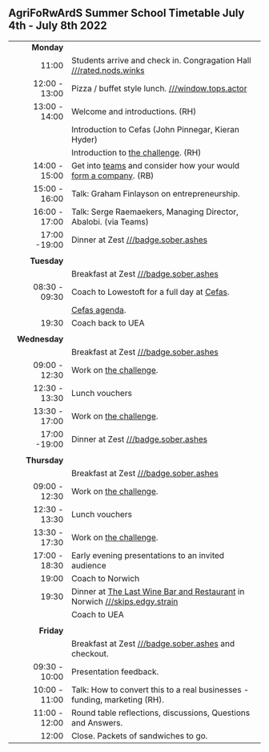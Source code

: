 ## AgriFoRwArdS Summer School Timetable July 4th - July 8th 2022

|               |                                                                                                                                              |
|--------------:|:---------------------------------------------------------------------------------------------------------------------------------------------|
|    **Monday** |                                                                                                                                              |
|         11:00 | Students arrive and check in. Congragation Hall [///rated.nods.winks](https://w3w.co/rated.nods.winks)                                       |
| 12:00 - 13:00 | Pizza / buffet style lunch. [///window.tops.actor](https://w3w.co/window.tops.actor)                                                         |
| 13:00 - 14:00 | Welcome and introductions. (RH)                                                                                                              |
|               | Introduction to Cefas (John Pinnegar, Kieran Hyder)                                                                                          |
|               | Introduction to [the challenge](/). (RH)                                                                                                     |
| 14:00 - 15:00 | Get into [teams](#teams) and consider how your would [form a company](start-up.md). (RB)                                                     |
| 15:00 - 16:00 | Talk: Graham Finlayson on entrepreneurship.                                                                                                  |
| 16:00 - 17:00 | Talk: Serge Raemaekers, Managing Director, Abalobi. (via Teams)                                                                              |
|  17:00 -19:00 | Dinner at Zest [///badge.sober.ashes](https://w3w.co/badge.sober.ashes)                                                                      |
|               |                                                                                                                                              |
|   **Tuesday** |                                                                                                                                              |
|               | Breakfast at Zest [///badge.sober.ashes](https://w3w.co/badge.sober.ashes)                                                                   |
| 08:30 - 09:30 | Coach to Lowestoft for a full day at [Cefas](http://www.cefas.co.uk).                                                                        |
|               | [Cefas agenda](cefas.md).                                                                                                                    |
|         19:30 | Coach back to UEA                                                                                                                            |
|               |                                                                                                                                              |
| **Wednesday** |                                                                                                                                              |
|               | Breakfast at Zest [///badge.sober.ashes](https://w3w.co/badge.sober.ashes)                                                                   |
| 09:00 - 12:30 | Work on [the challenge](/).                                                                                                                  |
| 12:30 - 13:30 | Lunch vouchers                                                                                                                               |
| 13:30 - 17:00 | Work on [the challenge](/).                                                                                                                  |
|  17:00 -19:00 | Dinner at Zest [///badge.sober.ashes](https://w3w.co/badge.sober.ashes)                                                                      |
|               |                                                                                                                                              |
|  **Thursday** |                                                                                                                                              |
|               | Breakfast at Zest [///badge.sober.ashes](https://w3w.co/badge.sober.ashes)                                                                   |
| 09:00 - 12:30 | Work on [the challenge](/).                                                                                                                  |
| 12:30 - 13:30 | Lunch vouchers                                                                                                                               |
| 13:30 - 17:30 | Work on [the challenge](/).                                                                                                                  |
| 17:00 - 18:30 | Early evening presentations to an invited audience                                                                                           |
|         19:00 | Coach to Norwich                                                                                                                             |
|         19:30 | Dinner at [The Last Wine Bar and Restaurant](https://lastwinebar.co.uk/) in Norwich [///skips.edgy.strain](https://w3w.co/skips.edgy.strain) |
|               | Coach to UEA                                                                                                                                 |
|               |                                                                                                                                              |
|    **Friday** |                                                                                                                                              |
|               | Breakfast at Zest [///badge.sober.ashes](https://w3w.co/badge.sober.ashes) and checkout.                                                     |
| 09:30 - 10:00 | Presentation feedback.                                                                                                                       |
| 10:00 - 11:00 | Talk: How to convert this to a real businesses - funding, marketing (RH).                                                                    |
| 11:00 - 12:00 | Round table reflections, discussions, Questions and Answers.                                                                                 |
|         12:00 | Close. Packets of sandwiches to go.                                                                                                          |
